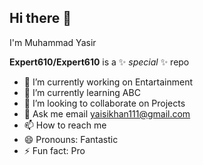 ## Hi there 👋
  I'm Muhammad Yasir

**Expert610/Expert610** is a ✨ _special_ ✨ repo



- 🔭 I’m currently working on Entartainment
- 🌱 I’m currently learning ABC
- 👯 I’m looking to collaborate on Projects
- 💬 Ask me email yaisikhan111@gmail.com
- 📫 How to reach me 
- 😄 Pronouns: Fantastic
- ⚡ Fun fact: Pro

